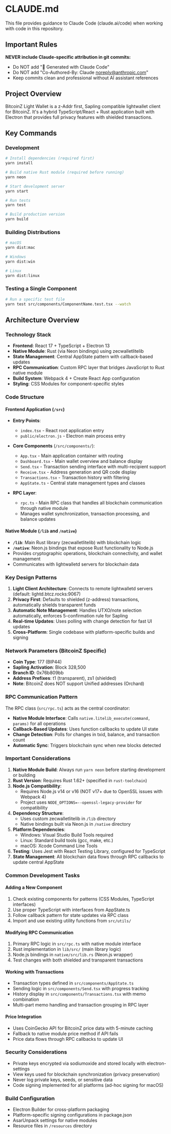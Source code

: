 # CLAUDE.md

This file provides guidance to Claude Code (claude.ai/code) when working with code in this repository.

## Important Rules

**NEVER include Claude-specific attribution in git commits:**
- Do NOT add "🤖 Generated with Claude Code" 
- Do NOT add "Co-Authored-By: Claude <noreply@anthropic.com>"
- Keep commits clean and professional without AI assistant references

## Project Overview

BitcoinZ Light Wallet is a z-Addr first, Sapling compatible lightwallet client for BitcoinZ. It's a hybrid TypeScript/React + Rust application built with Electron that provides full privacy features with shielded transactions.

## Key Commands

### Development
```bash
# Install dependencies (required first)
yarn install

# Build native Rust module (required before running)
yarn neon

# Start development server
yarn start

# Run tests
yarn test

# Build production version
yarn build
```

### Building Distributions
```bash
# macOS
yarn dist:mac

# Windows
yarn dist:win

# Linux
yarn dist:linux
```

### Testing a Single Component
```bash
# Run a specific test file
yarn test src/components/ComponentName.test.tsx --watch
```

## Architecture Overview

### Technology Stack
- **Frontend**: React 17 + TypeScript + Electron 13
- **Native Module**: Rust (via Neon bindings) using zecwalletlitelib
- **State Management**: Central AppState pattern with callback-based updates
- **RPC Communication**: Custom RPC layer that bridges JavaScript to Rust native module
- **Build System**: Webpack 4 + Create React App configuration
- **Styling**: CSS Modules for component-specific styles

### Code Structure

#### Frontend Application (`/src`)
- **Entry Points**: 
  - `index.tsx` - React root application entry
  - `public/electron.js` - Electron main process entry
  
- **Core Components** (`/src/components/`):
  - `App.tsx` - Main application container with routing
  - `Dashboard.tsx` - Main wallet overview and balance display
  - `Send.tsx` - Transaction sending interface with multi-recipient support
  - `Receive.tsx` - Address generation and QR code display
  - `Transactions.tsx` - Transaction history with filtering
  - `AppState.ts` - Central state management types and classes
  
- **RPC Layer**: 
  - `rpc.ts` - Main RPC class that handles all blockchain communication through native module
  - Manages wallet synchronization, transaction processing, and balance updates

#### Native Module (`/lib` and `/native`)
- **`/lib`**: Main Rust library (zecwalletlitelib) with blockchain logic
- **`/native`**: Neon.js bindings that expose Rust functionality to Node.js
- Provides cryptographic operations, blockchain connectivity, and wallet management
- Communicates with lightwalletd servers for blockchain data

### Key Design Patterns

1. **Light Client Architecture**: Connects to remote lightwalletd servers (default: lightd.btcz.rocks:9067)
2. **Privacy First**: Defaults to shielded (z-address) transactions, automatically shields transparent funds
3. **Automatic Note Management**: Handles UTXO/note selection automatically, enforces 5-confirmation rule for Sapling
4. **Real-time Updates**: Uses polling with change detection for fast UI updates
5. **Cross-Platform**: Single codebase with platform-specific builds and signing

### Network Parameters (BitcoinZ Specific)
- **Coin Type**: 177 (BIP44)
- **Sapling Activation**: Block 328,500
- **Branch ID**: 0x76b809bb
- **Address Prefixes**: t1 (transparent), zs1 (shielded)
- **Note**: BitcoinZ does NOT support Unified addresses (Orchard)

### RPC Communication Pattern

The RPC class (`src/rpc.ts`) acts as the central coordinator:
- **Native Module Interface**: Calls `native.litelib_execute(command, params)` for all operations
- **Callback-Based Updates**: Uses function callbacks to update UI state
- **Change Detection**: Polls for changes in txid, balance, and transaction count
- **Automatic Sync**: Triggers blockchain sync when new blocks detected

### Important Considerations

1. **Native Module Build**: Always run `yarn neon` before starting development or building
2. **Rust Version**: Requires Rust 1.62+ (specified in `rust-toolchain`)
3. **Node.js Compatibility**: 
   - Requires Node.js v14 or v16 (NOT v17+ due to OpenSSL issues with Webpack 4)
   - Project uses `NODE_OPTIONS=--openssl-legacy-provider` for compatibility
4. **Dependency Structure**: 
   - Uses custom zecwalletlitelib in `/lib` directory
   - Native bindings built via Neon.js in `/native` directory
5. **Platform Dependencies**: 
   - Windows: Visual Studio Build Tools required
   - Linux: Standard build tools (gcc, make, etc.)
   - macOS: Xcode Command Line Tools
6. **Testing**: Uses Jest with React Testing Library, configured for TypeScript
7. **State Management**: All blockchain data flows through RPC callbacks to update central AppState

### Common Development Tasks

#### Adding a New Component
1. Check existing components for patterns (CSS Modules, TypeScript interfaces)
2. Use proper TypeScript with interfaces from AppState.ts
3. Follow callback pattern for state updates via RPC class
4. Import and use existing utility functions from `src/utils/`

#### Modifying RPC Communication
1. Primary RPC logic in `src/rpc.ts` with native module interface
2. Rust implementation in `lib/src/` (main library logic)
3. Node.js bindings in `native/src/lib.rs` (Neon.js wrapper)
4. Test changes with both shielded and transparent transactions

#### Working with Transactions
- Transaction types defined in `src/components/AppState.ts`
- Sending logic in `src/components/Send.tsx` with progress tracking
- History display in `src/components/Transactions.tsx` with memo combination
- Multi-part memo handling and transaction grouping in RPC layer

#### Price Integration
- Uses CoinGecko API for BitcoinZ price data with 5-minute caching
- Fallback to native module price method if API fails
- Price data flows through RPC callbacks to update UI

### Security Considerations
- Private keys encrypted via sodiumoxide and stored locally with electron-settings
- View keys used for blockchain synchronization (privacy preservation)
- Never log private keys, seeds, or sensitive data
- Code signing implemented for all platforms (ad-hoc signing for macOS)

### Build Configuration
- Electron Builder for cross-platform packaging
- Platform-specific signing configurations in package.json
- AsarUnpack settings for native modules
- Resource files in `/resources` directory
